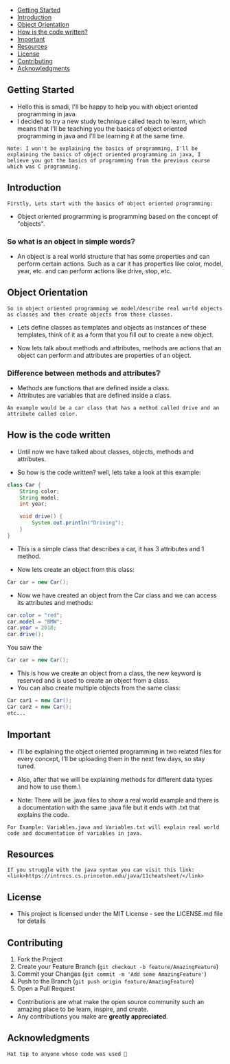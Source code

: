+ [Getting Started ](#Getting-Started)
+ [Introduction](#Introduction)
+ [Object Orientation](#Object-Orientation)
+ [How is the code written?](#How-is-the-code-written)
+ [Important](#Important)
+ [Resources](#Resources)
+ [License](#License)
+ [Contributing](#Contributing)
+ [Acknowledgments](#Acknowledgments)

## Getting Started

- Hello this is smadi, I'll be happy to help you with object oriented programming in java.
- I decided to try a new study technique called teach to learn, which means that I'll be teaching you the basics of object oriented programming in java and I'll be learning it at the same time.
```
Note: I won't be explaining the basics of programming, I'll be explaining the basics of object oriented programming in java, I believe you got the basics of programming from the previous course which was C programming.
```

## Introduction
```
Firstly, Lets start with the basics of object oriented programming:
```
- Object oriented programming is programming based on the concept of "objects".

### So what is an object in simple words❔
- An object is a real world structure that has some properties and can perform certain actions.
Such as a car it has properties like color, model, year, etc. and can perform actions like drive, stop, etc.

## Object Orientation
```
So in object oriented programming we model/describe real world objects as classes and then create objects from these classes.
```
- Lets define classes as templates and objects as instances of these templates, think of it as a form that you fill out to create a new object.

- Now lets talk about methods and attributes, methods are actions that an object can perform and attributes are properties of an object.

### Difference between methods and attributes❔
- Methods are functions that are defined inside a class.
- Attributes are variables that are defined inside a class.
```
An example would be a car class that has a method called drive and an attribute called color.
```
## How is the code written

- Until now we have talked about classes, objects, methods and attributes.

- So how is the code written? well, lets take a look at this example:
```java
class Car {
    String color;
    String model;
    int year;

    void drive() {
        System.out.println("Driving");
    }
}
```
- This is a simple class that describes a car, it has 3 attributes and 1 method.

- Now lets create an object from this class:
```java
Car car = new Car();
```
- Now we have created an object from the Car class and we can access its attributes and methods:
```java
car.color = "red";
car.model = "BMW";
car.year = 2018;
car.drive();
```

You saw the
```java
Car car = new Car();
```
- This is how we create an object from a class, the new keyword is reserved and is used to create an object from a class.
- You can also create multiple objects from the same class:
```java
Car car1 = new Car();
Car car2 = new Car();
etc...
```

## Important

- I'll be explaining the object oriented programming in two related files for every concept, I'll be uploading them in the next few days, so stay tuned.

- Also, after that we will be explaining methods for different data types and how to use them.\

- Note: There will be .java files to show a real world example and there is a documentation with the same .java file but it ends with .txt that explains the code.
```
For Example: Variables.java and Variables.txt will explain real world code and documentation of variables in java.
```

## Resources
```
If you struggle with the java syntax you can visit this link: <link>https://introcs.cs.princeton.edu/java/11cheatsheet/</link>
```
## License

- This project is licensed under the MIT License - see the LICENSE.md file for details

## Contributing

1. Fork the Project
2. Create your Feature Branch (`git checkout -b feature/AmazingFeature`)
3. Commit your Changes (`git commit -m 'Add some AmazingFeature'`)
4. Push to the Branch (`git push origin feature/AmazingFeature`)
5. Open a Pull Request

- Contributions are what make the open source community such an amazing place to be learn, inspire, and create.
- Any contributions you make are **greatly appreciated**.

## Acknowledgments
```
Hat tip to anyone whose code was used 🎩
```